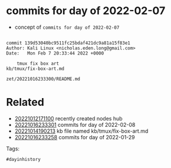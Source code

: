 # commits for day of 2022-02-07

- concept of `commits for day of 2022-02-07`

```

commit 139d53040bc9511fc25bdaf421dc9a81a15f83e1
Author: Kali Linux <nicholas.eden.long@gmail.com>
Date:   Mon Feb 7 20:33:44 2022 +0000

    tmux fix box art
kb/tmux/fix-box-art.md
```

` zet/20221016233300/README.md `

# Related

- [20221012171100](/zet/20221012171100/README.md) recently created nodes hub
- [20221016233301](/zet/20221016233301/README.md) commits for day of 2022-02-08
- [20221014190213](/zet/20221014190213/README.md) kb file named kb/tmux/fix-box-art.md
- [20221016233258](/zet/20221016233258/README.md) commits for day of 2022-01-29

Tags:

    #dayinhistory
